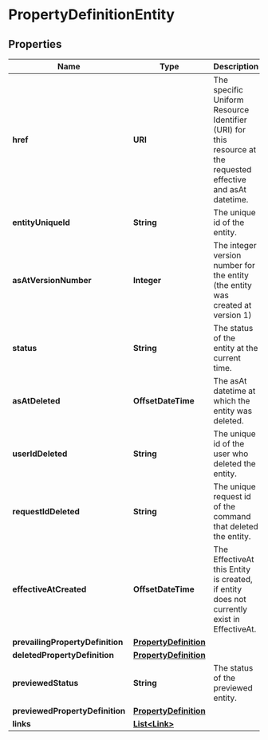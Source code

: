 

# PropertyDefinitionEntity


## Properties

| Name | Type | Description | Notes |
|------------ | ------------- | ------------- | -------------|
|**href** | **URI** | The specific Uniform Resource Identifier (URI) for this resource at the requested effective and asAt datetime. |  |
|**entityUniqueId** | **String** | The unique id of the entity. |  |
|**asAtVersionNumber** | **Integer** | The integer version number for the entity (the entity was created at version 1) |  [optional] |
|**status** | **String** | The status of the entity at the current time. |  |
|**asAtDeleted** | **OffsetDateTime** | The asAt datetime at which the entity was deleted. |  [optional] |
|**userIdDeleted** | **String** | The unique id of the user who deleted the entity. |  [optional] |
|**requestIdDeleted** | **String** | The unique request id of the command that deleted the entity. |  [optional] |
|**effectiveAtCreated** | **OffsetDateTime** | The EffectiveAt this Entity is created, if entity does not currently exist in EffectiveAt. |  [optional] |
|**prevailingPropertyDefinition** | [**PropertyDefinition**](PropertyDefinition.md) |  |  [optional] |
|**deletedPropertyDefinition** | [**PropertyDefinition**](PropertyDefinition.md) |  |  [optional] |
|**previewedStatus** | **String** | The status of the previewed entity. |  [optional] |
|**previewedPropertyDefinition** | [**PropertyDefinition**](PropertyDefinition.md) |  |  [optional] |
|**links** | [**List&lt;Link&gt;**](Link.md) |  |  [optional] |



